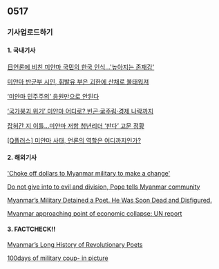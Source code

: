 ## 0517
### 기사업로드하기
#### 1. 국내기사

[日언론에 비친 미얀마 국민의 한국 인식…'높아지는 존재감'](https://www.yna.co.kr/view/AKR20210516012600073)

[미얀마 반군부 시인, 휘발유 부은 괴한에 산채로 불태워져](https://www.yna.co.kr/view/AKR20210516028700076)

[‘미얀마 민주주의’ 응원만으로 안된다](https://www.hani.co.kr/arti/opinion/column/995369.html)

[‘국가붕괴 위기’ 미얀마 어디로? 빈곤·굶주림·경제 나락까지](https://www.donga.com/news/Society/article/all/20210512/106875559/1)

[잡혀간 지 이틀…미얀마 저항 청년리더 ‘판다’ 고문 정황](https://www.hani.co.kr/arti/international/international_general/991424.html)

[[Q플러스] 미얀마 사태, 언론의 역할은 어디까지인가?](https://news.kbs.co.kr/news/view.do?ncd=5186629)
>

#### 2. 해외기사

['Choke off dollars to Myanmar military to make a change'](https://www.aa.com.tr/en/asia-pacific/choke-off-dollars-to-myanmar-military-to-make-a-change/2243184)

[Do not give into to evil and division, Pope tells Myanmar community](https://whbl.com/2021/05/16/do-not-give-into-to-evil-and-division-pope-tells-myanmar-community/)

[Myanmar’s Military Detained a Poet. He Was Soon Dead and Disfigured.](https://www.wsj.com/articles/myanmars-military-detained-a-poet-he-was-soon-dead-and-disfigured-11621175948)

[Myanmar approaching point of economic collapse: UN report](https://news.un.org/en/story/2021/04/1091002)

>

#### 3. FACTCHECK!!

[Myanmar’s Long History of Revolutionary Poets](https://www.irrawaddy.com/news/burma/myanmars-long-history-of-revolutionary-poets.html)

[100days of military coup- in picture](https://www.theguardian.com/artanddesign/gallery/2021/may/10/100-days-of-myanmar-military-coup-in-pictures)
